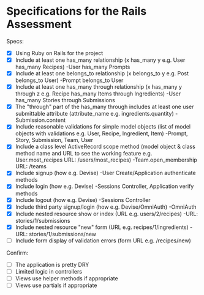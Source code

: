 # Specifications for the Rails Assessment

Specs:
- [x] Using Ruby on Rails for the project
- [x] Include at least one has_many relationship (x has_many y e.g. User has_many Recipes)
	-User has_many Prompts 
- [x] Include at least one belongs_to relationship (x belongs_to y e.g. Post belongs_to User)
	-Prompt belongs_to User
- [x] Include at least one has_many through relationship (x has_many y through z e.g. Recipe has_many Items through Ingredients)
	-User has_many Stories through Submissions
- [x] The "through" part of the has_many through includes at least one user submittable attribute (attribute_name e.g. ingredients.quantity)
	-Submission.content
- [x] Include reasonable validations for simple model objects (list of model objects with validations e.g. User, Recipe, Ingredient, Item)
	-Prompt, Story, Submission, Team, User
- [x] Include a class level ActiveRecord scope method (model object & class method name and URL to see the working feature e.g. User.most_recipes URL: /users/most_recipes)
	-Team.open_membership URL: /teams
- [x] Include signup (how e.g. Devise)
	-User Create/Application authenticate methods
- [x] Include login (how e.g. Devise)
	-Sessions Controller, Application verify methods
- [x] Include logout (how e.g. Devise)
	-Sessions Controller
- [x] Include third party signup/login (how e.g. Devise/OmniAuth)
	-OmniAuth
- [x] Include nested resource show or index (URL e.g. users/2/recipes)
	-URL: stories/1/submissions
- [x] Include nested resource "new" form (URL e.g. recipes/1/ingredients)
	-URL: stories/1/submissions/new
- [ ] Include form display of validation errors (form URL e.g. /recipes/new)

Confirm:
- [ ] The application is pretty DRY
- [ ] Limited logic in controllers
- [ ] Views use helper methods if appropriate
- [ ] Views use partials if appropriate